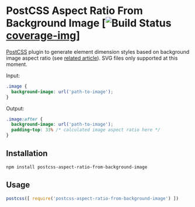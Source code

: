 # PostCSS Aspect Ratio From Background Image [![Build Status][ci-img][coverage-img]]

[PostCSS] plugin to generate element dimension styles based on background image aspect ratio (see [related article](https://css-tricks.com/snippets/sass/maintain-aspect-ratio-mixin)).
SVG files only supported at this moment.

Input:

```css
.image {
  background-image: url('path-to-image');
}
```

Output:

```css
.image:after {
  background-image: url('path-to-image');
  padding-top: 33% /* calculated image aspect ratio here */
}
```

## Installation

```
npm install postcss-aspect-ratio-from-background-image
```

## Usage

```js
postcss([ require('postcss-aspect-ratio-from-background-image') ])
```

[PostCSS]: https://github.com/postcss/postcss
[ci-img]:  https://travis-ci.org/kisenka/postcss-aspect-ratio-from-background-image.svg
[coverage-img]: https://coveralls.io/github/kisenka/postcss-aspect-ratio-from-background-image?branch=master
